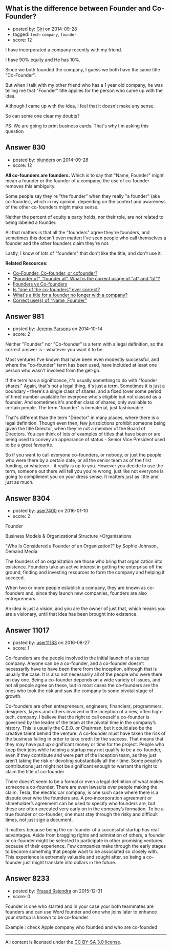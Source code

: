 ## What is the difference between Founder and Co-Founder?

- posted by: [Giri](https://stackexchange.com/users/381412/giri) on 2014-09-28
- tagged: `tech-company`, `founder`
- score: 12

<p>I have incorporated a company recently with my friend.</p>

<p>I have 90% equity and He has 10%.</p>

<p>Since we both founded the company, I guess we both have the same title "Co-Founder".</p>

<p>But when I talk with my other friend who has a 1 year old company, he was telling me that "Founder" title applies for the person who came up with the idea.</p>

<p>Although I came up with the idea, I feel that it doesn't make any sense.</p>

<p>So can some one clear my doubts?</p>

<p>PS: We are going to print business cards. That's why I'm asking this question</p>



## Answer 830

- posted by: [blunders](https://stackexchange.com/users/216182/blunders) on 2014-09-28
- score: 12

<p><strong>All co-founders are founders.</strong> Which is to say that "Name, Founder" might mean a founder or the founder of a company; the use of co-founder removes this ambiguity. </p>

<p>Some people say they're "the founder" when they really "a founder" (aka co-founder), which in my opinion, depending on the context and awareness of the other co-founders might make sense.</p>

<p>Neither the percent of equity a party holds, nor their role, are not related to being labeled a founder. </p>

<p>All that matters is that all the "founders" agree they're founders, and sometimes this doesn't even matter; I've seen people who call themselves a founder and the other founders claim they're not.</p>

<p>Lastly, I know of lots of "founders" that don't like the title, and don't use it.</p>

<p><strong>Related Resources:</strong></p>

<ul>
<li><a href="https://english.stackexchange.com/questions/62117/co-founder-co-founder-or-cofounder">Co-Founder, Co-founder, or cofounder?</a></li>
<li><a href="https://english.stackexchange.com/questions/51543/director-at-founder-of-what-is-the-correct-usage-of-at-and-of?rq=1">“Founder of”, “founder at”. What is the correct usage of “at” and “of”?</a></li>
<li><a href="https://english.stackexchange.com/questions/158513/founders-vs-co-founders?rq=1">Founders vs Co-founders</a></li>
<li><a href="https://english.stackexchange.com/questions/27839/is-one-of-the-co-founders-ever-correct?rq=1">Is “one of the co-founders” ever correct?</a></li>
<li><a href="https://english.stackexchange.com/questions/77214/whats-a-title-for-a-founder-no-longer-with-a-company">What's a title for a founder no longer with a company?</a></li>
<li><a href="https://english.stackexchange.com/questions/198771/correct-uses-of-name-founder">Correct use(s) of “Name, Founder”</a></li>
</ul>



## Answer 981

- posted by: [Jeremy Parsons](https://stackexchange.com/users/497810/jeremy-parsons) on 2014-10-14
- score: 2

<p>Neither "Founder" nor "Co-founder" is a term with a legal definition, so the correct answer is - whatever you want it to be.</p>

<p>Most ventures I've known that have been even modestly successful, and where the "co-founder" term has been used, have included at least one person who wasn't involved from the get-go.</p>

<p>If the term has a significance, it's usually something to do with "founder shares." Again, that's not a legal thing, it's just a term. Sometimes it is just a boundary - there's a single class of shares, and a fixed (over some period of time) number available for everyone who's eligible but not classed as a founder. And sometimes it's another class of shares, only available to certain people. The term "founder" is immaterial, just fashionable.</p>

<p>That's different than the term "Director" in many places, where there is a legal definition. Though even then, few jurisdictions prohibit someone being given the title Director, when they're not a member of the Board of Directors. You can think of lots of examples of titles that have been or are being used to convey an appearance of status - Senior Vice President used to be a great favourite.</p>

<p>So if you want to call everyone co-founders, or nobody, or just the people who were there by a certain date, or all the senior team as of the first funding, or whatever - it really is up to you. However you decide to use the term, someone out there will tell you you're wrong, just like not everyone is going to compliment you on your dress sense. It matters just as little and just as much.</p>



## Answer 8304

- posted by: [user7400](https://stackexchange.com/users/7606746/user7400) on 2016-01-10
- score: 2

<p>Founder</p>

<p>Business Models &amp; Organizational Structure >Organizations</p>

<p>"Who Is Considered a Founder of an Organization?" by Sophie Johnson, Demand Media</p>

<p>The founders of an organization are those who bring that organization into existence. Founders take an active interest in getting the enterprise off the ground, finding and investing resources to form the company and helping it succeed. </p>

<p>When two or more people establish a company, they are known as co-founders and, since they launch new companies, founders are also entrepreneurs.</p>

<p>An idea is just a vision, and you are the owner of just that, which means you are a visionary, until that idea has been brought into existence.</p>



## Answer 11017

- posted by: [user11183](https://stackexchange.com/users/9088669/user11183) on 2016-08-27
- score: 1

<p>Co-founders are the people involved in the initial launch of a startup company. Anyone can be a co-founder, and a co-founder doesn’t necessarily have to have been there from the inception, although that is usually the case.  It is also not necessarily all of the people who were there on day one.  Being a co-founder depends on a wide variety of issues, and not all people agree on these, but in most cases the co-founders are the ones who took the risk and saw the company to some pivotal stage of growth. </p>

<p>Co-founders are often entrepreneurs, engineers, financiers, programmers, designers, layers and others involved in the inception of a new, often high-tech, company.  I believe that the right to call oneself a co-founder is governed by the leader of the team at the pivotal time in the company’s history.  This is usually the C.E.O. or Chairman, but it could also be the creative talent behind the venture.  A co-founder must have taken the risk of the business failing in order to take credit for the success.  That means that they may have put up significant money or time for the project.  People who keep their jobs while helping a startup may not qualify to be a co-founder, even if they contribute and were part of the inception team, as they just aren’t taking the risk or devoting substantially all their time.  Some people’s contributions just might not be significant enough to warrant the right to claim the title of co-founder</p>

<p>There doesn’t seem to be a formal or even a legal definition of what makes someone a co-founder. There are even lawsuits over people making the claim. Tesla, the electric car company, is one such case where there is a dispute over who the founders are.  A pre-incorporation agreement or shareholder’s agreement can be used to specify who founders are, but these are often executed very early on in the company’s formation.  To be a true founder or co-founder, one must stay through the risky and difficult times, not just sign a document.</p>

<p>It matters because being the co-founder of a successful startup has real advantages. Aside from bragging rights and admiration of others, a founder or co-founder might be selected to participate in other promising ventures because of their experience.  Few companies make through the early stages to become something that people want to be associated so closely with.  This experience is extremely valuable and sought after, so being a co-founder just might translate into dollars in the future.</p>



## Answer 8233

- posted by: [Prasad Rajendra](https://stackexchange.com/users/7551536/prasad-rajendra) on 2015-12-31
- score: 0

<p>Founder is one who started and in your case your both teammates are founders and can use Word founder and one who joins later to enhance your startup is known to be co-founder </p>

<p>Example : check Apple company who founded and who are co-founded</p>




---

All content is licensed under the [CC BY-SA 3.0 license](https://creativecommons.org/licenses/by-sa/3.0/).
